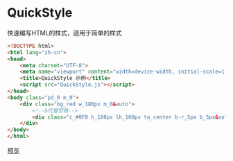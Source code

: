 # QuickStyle
快速编写HTML的样式，适用于简单的样式

```html
<!DOCTYPE html>
<html lang="zh-cn">
<head>
    <meta charset="UTF-8">
    <meta name="viewport" content="width=device-width, initial-scale=1.0">
    <title>QuickStyle 示例</title>
    <script src="QuickStyle.js"></script>
</head>
<body class="pd_0 m_0">
    <div class="bg_red w_180px m_0&auto">
        <!--&代替空格-->
        <div class="c_#0F0 h_100px lh_100px ta_center b-r_5px b_5px&solid#00f b-c_rgba(0,255,128,.5)">我是示例文本</div>
    </div>
</body>
</html>
```
<a rel="_blank" href="https://gtc-gatico.github.io/QuickStyle/">预览</a>
